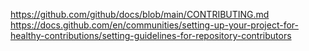 https://github.com/github/docs/blob/main/CONTRIBUTING.md
https://docs.github.com/en/communities/setting-up-your-project-for-healthy-contributions/setting-guidelines-for-repository-contributors
